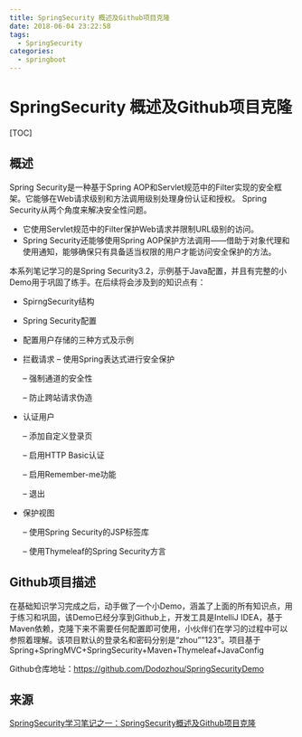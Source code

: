 ```yaml
---
title: SpringSecurity 概述及Github项目克隆
date: 2018-06-04 23:22:58
tags: 
  - SpringSecurity
categories:
  - springboot
---
```


# SpringSecurity 概述及Github项目克隆

[TOC]



## 概述

Spring Security是一种基于Spring AOP和Servlet规范中的Filter实现的安全框架。它能够在Web请求级别和方法调用级别处理身份认证和授权。 
Spring Security从两个角度来解决安全性问题。

- 它使用Servlet规范中的Filter保护Web请求并限制URL级别的访问。
- Spring Security还能够使用Spring 
  AOP保护方法调用——借助于对象代理和使用通知，能够确保只有具备适当权限的用户才能访问安全保护的方法。

本系列笔记学习的是Spring Security3.2，示例基于Java配置，并且有完整的小Demo用于巩固了练手。在后续将会涉及到的知识点有：

- SpirngSecurity结构

- Spring Security配置

- 配置用户存储的三种方式及示例

- 拦截请求 
  – 使用Spring表达式进行安全保护

  – 强制通道的安全性

  – 防止跨站请求伪造

- 认证用户

  – 添加自定义登录页

  – 启用HTTP Basic认证

  – 启用Remember-me功能

  – 退出

- 保护视图

  – 使用Spring Security的JSP标签库

  – 使用Thymeleaf的Spring Security方言

## Github项目描述

在基础知识学习完成之后，动手做了一个小Demo，涵盖了上面的所有知识点，用于练习和巩固，该Demo已经分享到Github上，开发工具是IntelliJ IDEA，基于Maven依赖，克隆下来不需要任何配置即可使用，小伙伴们在学习的过程中可以参照着理解。该项目默认的登录名和密码分别是“zhou””123”。项目基于Spring+SpringMVC+SpringSecurity+Maven+Thymeleaf+JavaConfig 

Github仓库地址：<https://github.com/Dodozhou/SpringSecurityDemo> 

## 来源

[SpringSecurity学习笔记之一：SpringSecurity概述及Github项目克隆](https://blog.csdn.net/zhoucheng05_13/article/details/60466887)